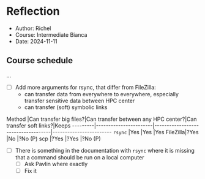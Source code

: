 # Reflection

- Author: Richel
- Course: Intermediate Bianca
- Date: 2024-11-11

## Course schedule

...

- [ ] Add more arguments for rsync, that differ from FileZilla: 
    - can transfer data from everywhere
      to everywhere, especially transfer sensitive data between HPC center
    - can transfer (soft) symbolic links

Method   |Can transfer big files?|Can transfer between any HPC center?|Can transfer soft links?|Keeps
---------|-----------------------|------------------------------------|------------------------
`rsync`  |Yes                    |Yes                                 |Yes
FileZilla|?Yes                   |No                                  |?No (P)
scp      |?Yes                   |?Yes                                |?No (P)


- [ ] There is something in the documentation with `rsync` where it is
  missing that a command should be run on a local computer
    - [ ] Ask Pavlin where exactly
    - [ ] Fix it

